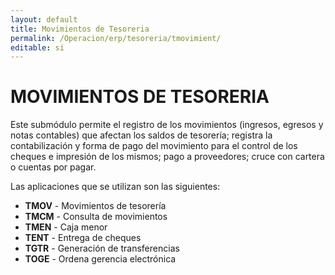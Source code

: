 ```yaml
---
layout: default
title: Movimientos de Tesoreria
permalink: /Operacion/erp/tesoreria/tmovimient/
editable: si
---
```


# MOVIMIENTOS DE TESORERIA  

Este submódulo permite el registro de los movimientos (ingresos, egresos y notas contables) que afectan los saldos de tesorería; registra la contabilización y forma de pago del movimiento para el control de los cheques e impresión de los mismos; pago a proveedores; cruce con cartera o cuentas por pagar.  

Las aplicaciones que se utilizan son las siguientes:  

*	**TMOV**	-	Movimientos de tesorería  
*	**TMCM**	-	Consulta de movimientos  
*	**TMEN**	-	Caja menor  
*	**TENT**	-	Entrega de cheques  
*	**TGTR**	-	Generación de transferencias  
*	**TOGE**	-	Ordena gerencia electrónica

